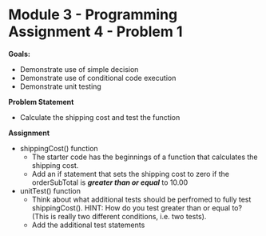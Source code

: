 # Module 3 - Programming Assignment 4 - Problem 1

**Goals:**
- Demonstrate use of simple decision
- Demonstrate use of conditional code execution
- Demonstrate unit testing

**Problem Statement**
- Calculate the shipping cost and test the function

**Assignment**
- shippingCost() function
    - The starter code has the beginnings of a function that calculates the shipping cost. 
    - Add an if statement that sets the shipping cost to zero if the orderSubTotal is ***greater than or equal*** to 10.00
- unitTest() function
    - Think about what additional tests should be perfromed to fully test shippingCost(). HINT: How do you test greater than or equal to? (This is really two different conditions, i.e. two tests).
    - Add the additional test statements

